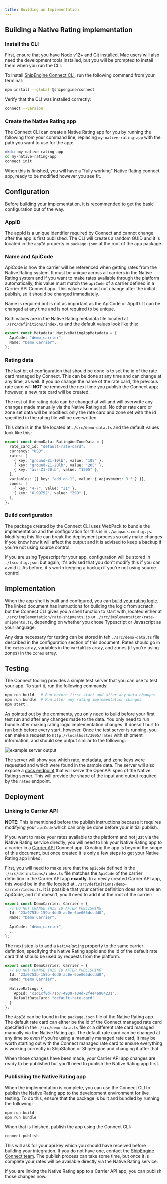 ```yaml
---
title: Building an Implementation
---
```


## Building a Native Rating implementation

### Install the CLI

First, ensure that you have [Node](https://nodejs.org/en/) v12+ and [Git](https://git-scm.com/book/en/v2/Getting-Started-Installing-Git) installed. Mac users will also need the development tools installed, but you will be prompted to install them
when you run the CLI.

To install [ShipEngine Connect CLI](https://connect.shipengine.com/), run the following command from your terminal:

```bash
npm install --global @shipengine/connect
```

Verify that the CLI was installed correctly:

```bash
connect --version
```

### Create the Native Rating app

The Connect CLI can create a Native Rating app for you by running the following from your command line,
replacing `my-native-rating-app` with the path you want to use for the app:

```bash
mkdir my-native-rating-app
cd my-native-rating-app
connect init
```

When this is finished, you will have a "fully working" Native Rating connect app, ready to be modified however you see fit.

## Configuration

Before building your implementation, it is recommended to get the basic configuration out of the way.

### AppID

The appId is a unique identifier required by Connect and cannot change after the app is first published. The CLI will
creates a random GUID and it is located in the `appId` property in `package.json` at the root of the app package.

### Name and ApiCode

ApiCode is how the carrier will be referenced when getting rates from the Native Rating system. It must be unique across
all carriers in the Native Rating system and if you want to make rates available through the platform automatically, this
value must match the `apiCode` of a carrier defined in a Carrier API Connect app. This value also must not change after
the initial publish, so it should be changed immediately.

Name is required but is not as important as the ApiCode or AppID. It can be changed at any time and is not required to
be unique.

Both values are in the Native Rating metadata file located at `./src/definitions/index.ts` and the default values look like this:

```typescript
export const Metadata: NativeRatingAppMetadata = {
  ApiCode: "demo_carrier",
  Name: "Demo Carrier",
};
```

### Rating data

The last bit of configuration that should be done is to set the id of the rate card managed by Connect. This can be done at
any time and can change at any time, as well. If you _do_ change the name of the rate card, the previous rate card will
**NOT** be removed the next time you publish the Connect app; however, a new rate card will be created.

The rest of the rating data can be changed at will and will overwrite any changes made manually via the Native Rating api. No other
rate card or zone set data will be modified: only the rate card and zone set with the id specified in the rating file will
be overwritten.

This data is in the file located at `./src/demo-data.ts` and the default values look like this:

```typescript
export const demoData: RatingAndZoneData = {
  rate_card_id: "default-rate-card",
  currency: "USD",
  rates: [
    { key: "ground-Z1-10lb", value: "105" },
    { key: "ground-Z1-20lb", value: "205" },
    { key: "air-Z1-20lb", value: "1205" },
  ],
  variables: [{ key: "add_on-1", value: { adjustment: 3.5 } }],
  zones: [
    { key: "4-7", value: "Z1" },
    { key: "6-99752", value: "Z99" },
  ],
};
```

### Build configuration

The package created by the Connect CLI uses WebPack to bundle the implementation and the configuration for this is in
`./webpack.config.js`. Modifying this file can break the deployment process so only make changes if you know how it will
affect the output and it is advised to keep a backup if you're not using source control.

If you are using Typescript for your app, configuration will be stored in `./tsconfig.json` but again, it's advised that
you don't modify this if you can avoid it. As before, it's worth keeping a backup if you're not using source control.

## Implementation

When the app shell is built and configured, you can [build your rating logic](./rating-logic.md). The linked document has instructions
for building the logic from scratch, but the Connect CLI gives you a shell function to start with, located either at `./src/implementation/rate-shipments.js` or `./src/implementation/rate-shipments.ts`, depending on whether you chose Typescript or Javascript
as your language.

Any data necessary for testing can be stored in teh `./src/demo-data.ts` file described in the configuration section of this document.
Rates should go in the `rates` array, variables in the `variables` array, and zones (if you're using zones) in the `zones` array.

## Testing

The Connect tooling provides a simple test server that you can use to test your app. To start it, run the following commands:

```bash
npm run build   # Run before first start and after any data changes
npm run bundle  # Run after any rating implementation changes
npm start
```

As pointed out by the comments, you only need to build before your first test run and after any changes made to the data. You only
need to run bundle after making rating logic implementation changes. It doesn't hurt to run both before every start, however. Once
the test server is running, you can make a request to `http://localhost/3005/rates` with shipment information, and should see output
similar to the following:

![example server output](./images/native-rating-api-server-output.png)

The server will show you which rate, metadata, and zone keys were requested and which were found in the sample data. The server will also expose a [docs endpoint](http://localhost/3005/docs) that will serve the OpenAPI spec of the Native Rating server. This will provide the shape of the input and output required by the `rates` endpoint.

## Deployment

### Linking to Carrier API

**NOTE**: This is mentioned before the publish instructions because it requires modifying your
`apiCode` which can only be done before your initial publish.

If you want to make your rates available to the platform and not just via the Native Rating service directly, you will need to
link your Native Rating app to a carrier in a [Carrier API](https://connect.shipengine.com/docs/app-definition/carrier)
Connect app. Creating the app is beyond the scope of this document, but once created it is only a few steps to get your
Native Rating app linked.

First, you will need to make sure that the `apiCode` defined in the `./src/definitions/index.ts` file matches the `ApiCode`
of the carrier definition in the Carrier API app **exactly**. In a newly created Carrier API app, this would be in the file
located at `./src/definitions/demo-carrier/index.ts`. It is possible that your carrier definition does not have an ApiCode,
and if it doesn't, you'll need to add it at the root of the carrier:

```typescript
export const DemoCarrier: Carrier = {
  // DO NOT CHANGE THIS ID AFTER PUBLISHING
  Id: "23a9753b-159b-4dd0-ac0e-6be065dccdd0",
  Name: "Demo Carrier",
  ...
  ApiCode: "demo_carrier",
  ...
};
```

The next step is to add a `NativeRating` property to the same carrier definition, specifying the Native Rating appId and
the id of the default rate card that should be used by requests from the platform.

```typescript
export const DemoCarrier: Carrier = {
  // DO NOT CHANGE THIS ID AFTER PUBLISHING
  Id: "23a9753b-159b-4dd0-ac0e-6be065dccdd0",
  Name: "Demo Carrier",
  ...
  NativeRating: {
    AppId: "c1d1cf8d-71b7-4939-a04d-2f4e46904231",
    DefaultRateCard: "default-rate-card"
  }
};
```

The `AppId` can be found in the `package.json` file of the Native Rating app. The default rate card can either be the id
of the Connect managed rate card specified in the `./src/demo-data.ts` file or a different rate card managed manually
via the Native Rating api. The default rate card can be changed at any time so even if you're using a manually managed
rate card, it may be worth starting out with the Connect managed rate card to ensure everything is working correctly
in ShipStation or ShipEngine and changing it after that.

When those changes have been made, your Carrier API app changes are ready to be published but you'll need to publish
the Native Rating app first.

### Publishing the Native Rating app

When the implementation is complete, you can use the Connect CLI to publish the Native Rating app to the development
environment for live testing. To do this, ensure that the package is built and bundled by running the following:

```bash
npm run build
npm run bundle
```

When that is finished, publish the app using the Connect CLI:

```bash
connect publish
```

This will ask for your api key which you should have received before building your integration. If you do not have one,
contact the [ShipEngine Connect team](mailto:connect@shipengine.com). The publish process can take some time, but once
it is complete your rates will be available directly via the Native Rating service.

If you are linking the Native Rating app to a Carrier API app, you can publish those changes now.
